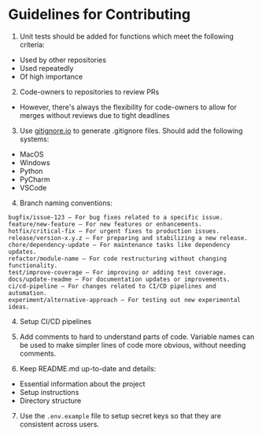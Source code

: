 # Guidelines for Contributing

1. Unit tests should be added for functions which meet the following criteria:
- Used by other repositories
- Used repeatedly
- Of high importance

2. Code-owners to repositories to review PRs
- However, there's always the flexibility for code-owners to allow for merges without reviews due to tight deadlines

3. Use [gitignore.io](https://www.toptal.com/developers/gitignore) to generate .gitignore files. Should add the following systems:
- MacOS
- Windows
- Python
- PyCharm
- VSCode

4. Branch naming conventions:
```plaintext
bugfix/issue-123 – For bug fixes related to a specific issue.
feature/new-feature – For new features or enhancements.
hotfix/critical-fix – For urgent fixes to production issues.
release/version-x.y.z – For preparing and stabilizing a new release.
chore/dependency-update – For maintenance tasks like dependency updates.
refactor/module-name – For code restructuring without changing functionality.
test/improve-coverage – For improving or adding test coverage.
docs/update-readme – For documentation updates or improvements.
ci/cd-pipeline – For changes related to CI/CD pipelines and automation.
experiment/alternative-approach – For testing out new experimental ideas.
```

4. Setup CI/CD pipelines

5. Add comments to hard to understand parts of code. Variable names can be used to make simpler lines of code more obvious, without needing comments.

6. Keep README.md up-to-date and details:
- Essential information about the project
- Setup instructions
- Directory structure

7. Use the `.env.example` file to setup secret keys so that they are consistent across users.
